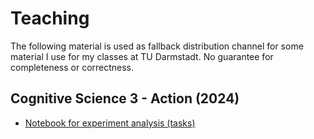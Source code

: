 # Teaching 

The following material is used as fallback distribution channel for some material I use for my classes at TU Darmstadt. No guarantee for completeness or correctness.

## Cognitive Science 3 - Action (2024)

* [Notebook for experiment analysis (tasks)](./assets/artifacts/Experiment_Analysis.ipynb)